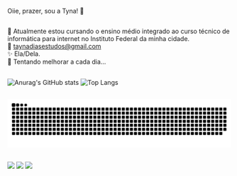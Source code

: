 Oiie, prazer, sou a Tyna! 🦋
##
🌻 Atualmente estou cursando o ensino médio integrado ao curso técnico de informática para internet no Instituto Federal da minha cidade. <br>
💬 taynadiasestudos@gmail.com<br>
✨ Ela/Dela.<br>
🌈 Tentando melhorar a cada dia...
##

![Anurag's GitHub stats](https://github-readme-stats.vercel.app/api?username=tynaaaa&show_icons=true&theme=monokai&locale=pt-br&hide_title=true&rank_icon=github)
![Top Langs](https://github-readme-stats.vercel.app/api/top-langs/?username=tynaaaa&layout=compact%&theme=monokai)
##

<picture>
  <source media="(prefers-color-scheme: dark)" srcset="https://raw.githubusercontent.com/tynaaaa/tynaaaa/output/github-contribution-grid-snake-dark.svg">
  <source media="(prefers-color-scheme: light)" srcset="https://raw.githubusercontent.com/tynaaaa/tynaaaa/output/github-contribution-grid-snake.svg">
  <img alt="github contribution grid snake animation" src="https://raw.githubusercontent.com/tynaaaa/tynaaaa/output/github-contribution-grid-snake.svg">
</picture>

##
  <a href="https://instagram.com/tyninhaaaaa" target="_blank"><img src="https://img.shields.io/badge/-Instagram-%23E4405F?style=for-the-badge&logo=instagram&logoColor=white" target="_blank"></a>
  <a href = "mailto:taynadiasestudos@gmail.com"><img src="https://img.shields.io/badge/-Gmail-%23333?style=for-the-badge&logo=gmail&logoColor=white" target="_blank"></a>
  <a href="https://www.linkedin.com/in/tayna-dias-01654322a" target="_blank"><img src="https://img.shields.io/badge/-LinkedIn-%230077B5?style=for-the-badge&logo=linkedin&logoColor=white" target="_blank"></a> 


